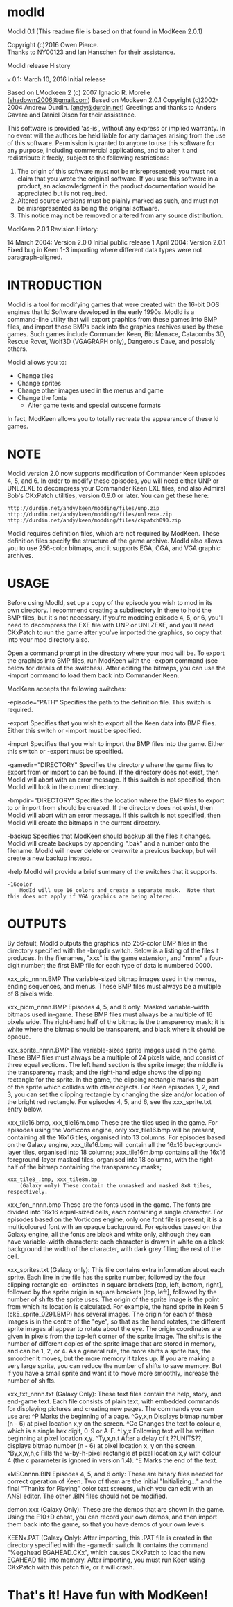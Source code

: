 # modId

ModId 0.1
(This readme file is based on that found in ModKeen 2.0.1)

Copyright (c)2016 Owen Pierce.  
Thanks to NY00123 and Ian Hanschen for their assistance.

ModId release History

v 0.1: March 10, 2016
Initial release

Based on LModkeen 2 (c) 2007 Ignacio R. Morelle (shadowm2006@gmail.com)
Based on Modkeen 2.0.1 Copyright (c)2002-2004 Andrew Durdin. (andy@durdin.net)
Greetings and thanks to Anders Gavare and Daniel Olson for their assistance.

This software is provided 'as-is', without any express or implied warranty.
In no event will the authors be held liable for any damages arising from
the use of this software.
Permission is granted to anyone to use this software for any purpose, including
commercial applications, and to alter it and redistribute it freely, subject
to the following restrictions:
   1. The origin of this software must not be misrepresented; you must not
      claim that you wrote the original software. If you use this software in
      a product, an acknowledgment in the product documentation would be
      appreciated but is not required.
   2. Altered source versions must be plainly marked as such, and must not be
      misrepresented as being the original software.
   3. This notice may not be removed or altered from any source distribution.


ModKeen 2.0.1 Revision History:

14 March 2004: Version 2.0.0
	Initial public release
1 April 2004: Version 2.0.1
	Fixed bug in Keen 1-3 importing where different data types were not
	paragraph-aligned.


INTRODUCTION
============

ModId is a tool for modifying games that were created with the
16-bit DOS engines that Id Software developed in the early 1990s.  ModId is a
command-line utility that will export graphics from these games into BMP files,
and import those BMPs back into the graphics archives used by these games.
Such games include Commander Keen, Bio Menace, Catacombs 3D, Rescue Rover,
Wolf3D (VGAGRAPH only), Dangerous Dave, and possibly others.

ModId allows you to:

  * Change tiles
  * Change sprites 
  * Change other images used in the menus and game
  * Change the fonts 
	* Alter game texts and special cutscene formats
  
In fact, ModKeen allows you to totally recreate the appearance of these
Id games.

NOTE
====

ModId version 2.0 now supports modification of Commander Keen episodes
4, 5, and 6. In order to modify these episodes, you will need either UNP
or UNLZEXE to decompress your Commander Keen EXE files, and also Admiral
Bob's CKxPatch utilities, version 0.9.0 or later. You can get these here:

    http://durdin.net/andy/keen/modding/files/unp.zip
    http://durdin.net/andy/keen/modding/files/unlzexe.zip
    http://durdin.net/andy/keen/modding/files/ckpatch090.zip

ModId requires definition files, which are not required by ModKeen.  These
definition files specify the structure of the game archive.  ModId also allows
you to use 256-color bitmaps, and it supports EGA, CGA, and VGA graphic archives.

   
USAGE
=====

Before using ModId, set up a copy of the episode you wish to mod in its own
directory. I recommend creating a subdirectory in there to hold the BMP
files, but it's not necessary. If you're modding episode 4, 5, or 6, you'll
need to decompress the EXE file with UNP or UNLZEXE, and you'll need CKxPatch
to run the game after you've imported the graphics, so copy that into your
mod directory also.

Open a command prompt in the directory where your mod will be. To export the
graphics into BMP files, run ModKeen with the -export command (see below for
details of the switches). After editing the bitmaps, you can use the -import
command to load them back into Commander Keen.

ModKeen accepts the following switches:

  -episode="PATH"
    Specifies the path to the definition file.  This switch is required. 

  -export
    Specifies that you wish to export all the Keen data into BMP files. Either
    this switch or -import must be specified.

  -import
    Specifies that you wish to import the BMP files into the game. Either this switch
    or -export must be specified.

  -gamedir="DIRECTORY"
    Specifies the directory where the game files to export from or import
    to can be found. If the directory does not exist, then ModId will abort with
    an error message. If this switch is not specified, then ModId will look in
    the current directory.

  -bmpdir="DIRECTORY"
    Specifies the location where the BMP files to export to or import from should
    be created. If the directory does not exist, then ModId will abort with an error
    message. If this switch is not specified, then ModId will create the bitmaps
    in the current directory.

  -backup
    Specifies that ModKeen should backup all the files it changes. ModId will create
    backups by appending ".bak" and a number onto the filename. ModId will never
    delete or overwrite a previous backup, but will create a new backup instead.

  -help
    ModId will provide a brief summary of the switches that it supports.

	-16color
		ModId will use 16 colors and create a separate mask.  Note that this does not apply if VGA graphics are being altered.
		


OUTPUTS
=======

By default, ModId outputs the graphics into 256-color BMP files in the directory specified with the -bmpdir switch. Below is a listing of the files it produces. In the filenames, "xxx" is the game extension, and "nnnn" a four-digit number; the first BMP file for each type of data is numbered 0000.

  xxx_pic_nnnn.BMP
    The variable-sized bitmap images used in the menus, ending sequences, and menus.
    These BMP files must always be a multiple of 8 pixels wide.

  xxx_picm_nnnn.BMP
    Episodes 4, 5, and 6 only: Masked variable-width bitmaps used in-game. These BMP files
    must always be a multiple of 16 pixels wide. The right-hand half of the bitmap is the
    transparency mask; it is white where the bitmap should be transparent, and black where
    it should be opaque.

  xxx_sprite_nnnn.BMP
    The variable-sized sprite images used in the game. These BMP files must always be a
    multiple of 24 pixels wide, and consist of three equal sections. The left hand section
    is the sprite image; the middle is the transparency mask; and the right-hand edge
    shows the clipping rectangle for the sprite. In the game, the clipping rectangle marks
    the part of the sprite which collides with other objects. For Keen episodes 1, 2, and 3, you
    can set the clipping rectangle by changing the size and/or location of the bright red
    rectangle. For episodes 4, 5, and 6, see the xxx_sprite.txt entry below.

  xxx_tile16.bmp, xxx_tile16m.bmp
    These are the tiles used in the game. For episodes using the Vorticons engine, only xxx_tile16.bmp will
    be present, containing all the 16x16 tiles, organised into 13 columns. For episodes based on the Galaxy engine, xxx_tile16.bmp will contain all the 16x16 background-layer tiles, organised into 18 columns; xxx_tile16m.bmp contains all the 16x16 foreground-layer masked tiles, organised into 18 columns, with the right-half of the bitmap containing the transparency masks;

	xxx_tile8_.bmp, xxx_tile8m.bp
		(Galaxy only) These contain the unmasked and masked 8x8 tiles, respectively.

  xxx_fon_nnnn.bmp
    These are the fonts used in the game. The fonts are divided into 16x16 equal-sized cells,
    each containing a single character. For episodes based on the Vorticons engine, only one font file is present; it is a multicoloured font with an opaque background. For episodes based on the Galaxy engine, all the fonts are black and white only, although they can have variable-width characters: each character is drawn in white on a black background the width of the character, with dark grey filling the rest of the cell.

  xxx_sprites.txt
    (Galaxy only): This file contains extra information about each sprite. Each line in the file has the sprite number, followed by the four clipping rectangle co- ordinates in square brackets [top, left, bottom, right], followed by the sprite origin in square brackets [top, left], followed by the number of shifts the sprite uses.  The origin of the sprite image is the point from which its location is calculated. For example, the hand sprite in Keen 5 (ck5_sprite_0291.BMP) has several images. The origin for each of these images is in the centre of the "eye", so that as the hand rotates, the different sprite images all appear to rotate about the eye. The origin coordinates are given in pixels from the top-left corner of the sprite image.  The shifts is the number of different copies of the sprite image that are stored in memory, and can be 1, 2, or 4. As a general rule, the more shifts a sprite has, the smoother it moves, but the more memory it takes up. If you are making a very large sprite, you can reduce the number of shifts to save memory. But if you have a small sprite and want it to move more smoothly, increase the number of shifts.

  xxx_txt_nnnn.txt
    (Galaxy Only): These text files contain the help, story, and end-game text.  Each file consists of plain text, with embedded commands for displaying pictures and creating new pages. The commands you can use are:
      ^P           Marks the beginning of a page.
      ^Gy,x,n      Displays bitmap number (n - 6) at pixel location x,y on the screen.
      ^Cc          Changes the text to colour c, which is a single hex digit, 0-9 or A-F.
      ^Ly,x        Following text will be written beginning at pixel location x,y.
      ^Ty,x,n,t    After a delay of t ??UNITS??, displays bitmap number (n - 6) at pixel
                   location x, y on the screen.
      ^By,x,w,h,c  Fills the w-by-h-pixel rectangle at pixel location x,y with colour 4 (the
                   c parameter is ignored in version 1.4).
      ^E           Marks the end of the text.

  xMSCnnnn.BIN
    Episodes 4, 5, and 6 only: These are binary files needed for correct operation of Keen.
    Two of them are the initial "Initializing..." and the final "Thanks for Playing" color
    text screens, which you can edit with an ANSI editor. The other .BIN files should not
    be modified.

  demon.xxx
    (Galaxy Only): These are the demos that are shown in the game. Using the
    F10+D cheat, you can record your own demos, and then import them back into the game,
    so that you have demos of your own levels.

  KEENx.PAT
    (Galaxy Only): After importing, this .PAT file is created in the directory
    specified with the -gamedir switch. It contains the command "%egahead EGAHEAD.CKx",
    which causes CKxPatch to load the new EGAHEAD file into memory. After importing, you
    must run Keen using CKxPatch with this patch file, or it will crash.


That's it! Have fun with ModKeen!
============================================================================================
